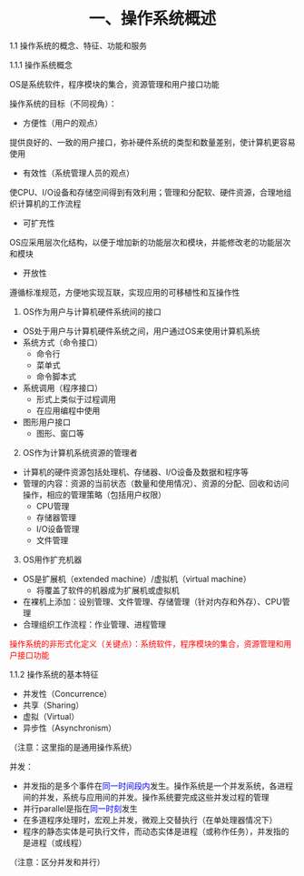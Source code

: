 <h1><center>一、操作系统概述</center></h1>

1.1 操作系统的概念、特征、功能和服务

1.1.1 操作系统概念

OS是系统软件，程序模块的集合，资源管理和用户接口功能



操作系统的目标（不同视角）：

* 方便性（用户的观点）

提供良好的、一致的用户接口，弥补硬件系统的类型和数量差别，使计算机更容易使用

* 有效性（系统管理人员的观点）

使CPU、I/O设备和存储空间得到有效利用；管理和分配软、硬件资源，合理地组织计算机的工作流程

* 可扩充性

OS应采用层次化结构，以便于增加新的功能层次和模块，并能修改老的功能层次和模块

* 开放性

遵循标准规范，方便地实现互联，实现应用的可移植性和互操作性



1. OS作为用户与计算机硬件系统间的接口

* OS处于用户与计算机硬件系统之间，用户通过OS来使用计算机系统
* 系统方式（命令接口）
  * 命令行
  * 菜单式
  * 命令脚本式
* 系统调用（程序接口）
  * 形式上类似于过程调用
  * 在应用编程中使用
* 图形用户接口
  * 图形、窗口等

2. OS作为计算机系统资源的管理者

* 计算机的硬件资源包括处理机、存储器、I/O设备及数据和程序等
* 管理的内容：资源的当前状态（数量和使用情况）、资源的分配、回收和访问操作，相应的管理策略（包括用户权限）
  * CPU管理
  * 存储器管理
  * I/O设备管理
  * 文件管理

3. OS用作扩充机器

* OS是扩展机（extended machine）/虚拟机（virtual machine）
  * 将覆盖了软件的机器成为扩展机或虚拟机
* 在裸机上添加：设别管理、文件管理、存储管理（针对内存和外存）、CPU管理
* 合理组织工作流程：作业管理、进程管理

<font color = red>操作系统的非形式化定义（关键点）：系统软件，程序模块的集合，资源管理和用户接口功能</font>



1.1.2 操作系统的基本特征

* 并发性（Concurrence）
* 共享（Sharing）
* 虚拟（Virtual）
* 异步性（Asynchronism）

（注意：这里指的是通用操作系统）

并发：

* 并发指的是多个事件在<font color=blue>同一时间段内</font>发生。操作系统是一个并发系统，各进程间的并发，系统与应用间的并发。操作系统要完成这些并发过程的管理
* 并行parallel是指在<font color=blue>同一时刻</font>发生
* 在多道程序处理时，宏观上并发，微观上交替执行（在单处理器情况下）
* 程序的静态实体是可执行文件，而动态实体是进程（或称作任务），并发指的是进程（或线程）

（注意：区分并发和并行）